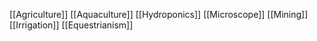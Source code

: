 [[Agriculture]]
[[Aquaculture]]
[[Hydroponics]]
[[Microscope]]
[[Mining]]
[[Irrigation]]
[[Equestrianism]]
